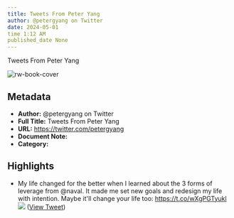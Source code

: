 ```yaml
---
title: Tweets From Peter Yang
author: @petergyang on Twitter
date: 2024-05-01
time 1:12 AM
published_date None
---
```

Tweets From Peter Yang

![rw-book-cover](https://pbs.twimg.com/profile_images/1454103621516206083/_klMwpkk.jpg)

## Metadata
- **Author:** @petergyang on Twitter
- **Full Title:** Tweets From Peter Yang
- **URL:** https://twitter.com/petergyang
- **Document Note:** 
- **Category:**

## Highlights
- My life changed for the better when I learned about the 3 forms of leverage from @naval.
  It made me set new goals and redesign my life with intention.
  Maybe it'll change your life too: https://t.co/wXgPGTyukl
  ![](https://pbs.twimg.com/media/FxTXYGBacAAM-e4.png) ([View Tweet](https://twitter.com/petergyang/status/1663190974506610689))
